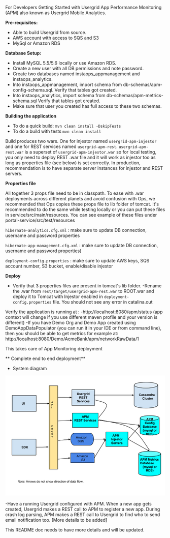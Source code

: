 For Developers Getting Started with Usergrid App Performance Monitoring (APM) also known as Usergrid Mobile Analytics.

**Pre-requisites:**
- Able to build Usergrid from source.
- AWS account with access to SQS and S3
- MySql or Amazon RDS

**Database Setup:**
- Install MySQL 5.5/5.6 locally or use Amazon RDS.
- Create a new user with all DB permissions and note password. 
- Create two databases named instaops_appmanagement and instaops_analytics.
- Into instaops_appmanagement, import schema from db-schemas/apm-config-schema.sql. Verify that tables got created.
- Into instaops_analytics, import schema from db-schemas/apm-metrics-schema.sql Verify that tables got created.
- Make sure that user you created has full access to these two schemas.

**Building the application**
- To do a quick build:
   `mvn clean install -DskipTests`
- To do a build with tests
	`mvn clean install`	

Build produces two wars. One for injestor named `usergrid-apm-injestor`   and one for REST services named `usergrid-apm-rest`.
`usergrid-apm-rest.war` is a superset of `usergrid-apm-injestor.war` so for local testing, you only need to deploy REST .war file and it will
work as injestor too as long as properties file (see below) is set correctly. In production, recommendation is to have separate server instances
for injestor and REST servers.
	
**Properties file**

All together 3 props file need to be in classpath. To ease with .war deployments across different planets and avoid confusion with Ops, 
we recommended that Ops copies these props file to lib folder of tomcat. It's recommended to do the same while testing locally or you can
put these files in service/src/main/resources. You can see example of these files under portal-service/src/test/resources

`hibernate-analytics.cfg.xml` : make sure to update DB connection, username and password properties

`hibernate-app-management.cfg.xml` : make sure to update DB connection, username and password properties)

`deployment-config.properties` :  make sure to update AWS keys, SQS account number, S3 bucket, enable/disable injestor	

**Deploy**	

- Verify that 3 properties files are present in tomcat's lib folder.
-Rename the .war from `rest/target/usergrid-apm-rest.war` to ROOT.war and deploy it to Tomcat with Injestor enabled in
`deployment-config.properties` file. You should not see any error in catalina.out 

Verify the application is running at :
-http://localhost:8080/apm/status (app context will change if you use different maven profile and your version is different)
-If you have Demo Org and Demo App created using DemoAppDataPopulator (you can run it in your IDE or from command line),
 then you should be able to get metrics for example at: http://localhost:8080/Demo/AcmeBank/apm/networkRawData/1
 
 This takes care of App Monitoring deployment
 
 ** Complete end to end deployment**
 
 - System diagram 
 
 ![System Diagram ](./Usergrid-APM-Architecture.png)
 
 
 
 -Have a running Usergrid configured with APM. When a new app gets created, Usergrid makes a REST call to APM
 to register a new app. During crash log parsing, APM makes a REST call to Usergrid to find who to send email notification too. [More details to be added]
 
 
 This README doc needs to have more details and will be updated. 
 
 
 






